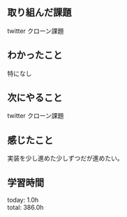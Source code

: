 ## 取り組んだ課題
 twitter クローン課題
## わかったこと
 特になし
## 次にやること
 twitter クローン課題
## 感じたこと
  実装を少し進めた少しずつだが進めたい。
## 学習時間
today: 1.0h   
total: 386.0h